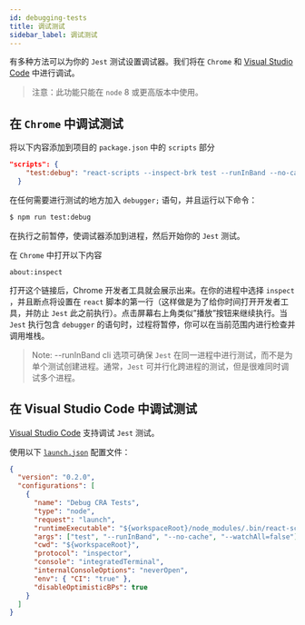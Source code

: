 ```yaml
---
id: debugging-tests
title: 调试测试
sidebar_label: 调试测试
---
```


有多种方法可以为你的 `Jest` 测试设置调试器。我们将在 `Chrome` 和 [Visual Studio Code](https://code.visualstudio.com/) 中进行调试。

> 注意：此功能只能在 `node` 8 或更高版本中使用。

## 在 `Chrome` 中调试测试

将以下内容添加到项目的 `package.json` 中的 `scripts` 部分


```json
"scripts": {
    "test:debug": "react-scripts --inspect-brk test --runInBand --no-cache"
  }
```

在任何需要进行测试的地方加入 `debugger;` 语句，并且运行以下命令：

```sh
$ npm run test:debug
```

在执行之前暂停，使调试器添加到进程，然后开始你的 `Jest` 测试。

在 `Chrome` 中打开以下内容


```
about:inspect
```

打开这个链接后，Chrome 开发者工具就会展示出来。在你的进程中选择 `inspect` ，并且断点将设置在 `react` 脚本的第一行（这样做是为了给你时间打开开发者工具，并防止 `Jest` 此之前执行）。点击屏幕右上角类似”播放”按钮来继续执行。当 `Jest` 执行包含 `debugger` 的语句时，过程将暂停，你可以在当前范围内进行检查并调用堆栈。

> Note: --runInBand cli 选项可确保 `Jest` 在同一进程中进行测试，而不是为单个测试创建进程。通常，`Jest` 可并行化跨进程的测试，但是很难同时调试多个进程。

## 在 Visual Studio Code 中调试测试

[Visual Studio Code](https://code.visualstudio.com) 支持调试 `Jest` 测试。

使用以下 [`launch.json`](https://code.visualstudio.com/docs/editor/debugging#_launch-configurations) 配置文件：

```json
{
  "version": "0.2.0",
  "configurations": [
    {
      "name": "Debug CRA Tests",
      "type": "node",
      "request": "launch",
      "runtimeExecutable": "${workspaceRoot}/node_modules/.bin/react-scripts",
      "args": ["test", "--runInBand", "--no-cache", "--watchAll=false"],
      "cwd": "${workspaceRoot}",
      "protocol": "inspector",
      "console": "integratedTerminal",
      "internalConsoleOptions": "neverOpen",
      "env": { "CI": "true" },
      "disableOptimisticBPs": true
    }
  ]
}
```
